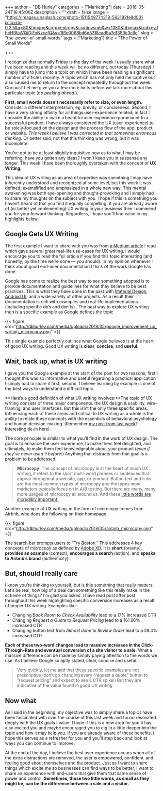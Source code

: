 +++
author = "DB Hurley"
categories = ["Marketing"]
date = 2018-05-24T16:45:00Z
description = ""
draft = false
image = "https://images.unsplash.com/photo-1511548774318-563182fe8d03?ixlib=rb-0.3.5&q=80&fm=jpg&crop=entropy&cs=tinysrgb&w=1080&fit=max&ixid=eyJhcHBfaWQiOjExNzczfQ&s=1f6c0068bd6e5718cad5a7df353e3c6c"
slug = "the-power-of-small-words"
tags = ["Marketing"]
title = "The Power of Small Words"

+++


I recognize that normally Friday is the day of the week I usually share what I’ve been reading and this week will be no different, but today (Thursday) I simply have to jump into a topic on which I have been reading a significant number of articles recently. A topic which has not only held me captive but also caused me to return to the concept repeatedly throughout the week. Curious? Let me give you a few more hints before we talk more about this particular topic (_no peeking ahead!_).

**First, small words doesn't necessarily refer to size, or even length**. Consider a different interpretation, eg. brevity, or conciseness. Second, I have a very strong affinity for all things user-experience related; in fact I consider the ability to make a beautiful user-experience paramount to a successful product. I have always considered the UX (user-experience) to be solely-focused on the design and the process flow of the app, product, or website. _This week I believe I was corrected in that somewhat erroneous thinking._ Or better said, not that this thinking was wrong, but it was incomplete.

You’ve got to be at least slightly inquisitive now as to what I may be referring, have you gotten any ideas? I won’t keep you in suspense any longer. This week I have been thoroughly overtaken with the concept of **UX Writing**.

This idea of UX writing as an area of expertise was something I may have inherently understood and recognized at some level, but this week it was defined, exemplified and emphasized in a whole new way. This mental awakening was both eye-opening and thought-provoking and I simply had to share my thoughts on the subject with you. I hope if this is something you haven’t heard of that you find it equally compelling. if you are already aware of (or better yet implementing) UX writing in your business then I commend you for your forward thinking. Regardless, I hope you’ll find value in my highlights below.

## Google Gets UX Writing

The first example I want to share with you was from [a Medium article](https://uxdesign.cc/how-to-build-a-better-product-with-ux-writing-926d78209ce8) I read which gave several great real-life use-cases for UX writing. I would encourage you to read the full article if you find this topic interesting (and honestly, by the time we’re done — you should). In my opinion whenever I think about good end-user documentation I think of the work Google has done.

Google has come to realize the best way to see something adopted is to provide documentation and guidelines for what they believe to be best practices. This is what they have done in the past with [Material Design](https://material.io/design/components/snackbars.html#anatomy), [Android UI](https://designguidelines.withgoogle.com/wearos/patterns/notifications.html#notifications-templates), and a wide variety of other projects. As a result their documentation is rich with examples and real-life implementations (including specific do’s and don’ts) . The best way to explore UX writing then is a specific example as Google defines the topic

{{< figure src="http://dbhurley.com/media/uploads/2018/05/google_improvement_ux_writing_microcopy.png" >}}

This single example perfectly outlines what Google believes is at the heart of good UX writing. Good UX writing is **clear**, **concise**, and **useful**.

## Wait, back up, what is UX writing

I gave you the Google example at the start of the post for two reasons, first I thought this was so informative and useful regarding a practical application I simply had to share it first; second, I believe learning by example is one of the best ways to understand a difficult topic.

**Here’s a good definition of what UX writing involves:**The topic of UX writing consists of three major components: the UX design & usability, wire-framing, and user interfaces. But this isn't the only three specific areas. Influencing each of these areas and critical to UX writing as a whole is the ability to relate these concepts with the essentials of behavioral psychology and human decision-making. (Remember [my post from last week](http://dbhurley.com/the-marketing-choice-paradox-resolved/)? Interesting tie-in here).

The core principle is similar to what you’ll find in the work of UX design. The goal is to enhance the user experience, to make them feel delighted, and ultimately, to make them feel knowledgeable about your product (_even if they’ve never used it before!_) Anything that distracts from that goal is a problem to be addressed.

> **Microcopy**: The concept of microcopy is at the heart of much UX writing, it refers to the short multi-word phrases or sentences that appear throughout a website, app, or product. Button text and links are the most common types of microcopy and the types most marketers typically focus on in A/B testing. But there are many, many more usages of microcopy all around us. And these [little words are incredibly important.](https://conversionxl.com/blog/microcopy/)

Another example of UX writing, in the form of microcopy comes from Airbnb, who does the following on their homepage:

{{< figure src="http://dbhurley.com/media/uploads/2018/05/airbnb_microcopy.png" >}}

The search bar prompts users to “Try Boston.”  This addresses 4 key concepts of microcopy as defined by [Adobe XD](https://theblog.adobe.com/four-cornerstones-writing-ux-microcopy/). It is **short** (brevity), **provides an example** (context), **encourages a search** (action), and **speaks to Airbnb’s brand** (authenticity).

## But, should I really care

I know you’re thinking to yourself, but is this something that really matters. Let’s be real, how big of a deal can something like this really make in the scheme of things? I’m glad you asked. I have read post after post throughout this week highlighting specific conversion increases as a result of proper UX writing. Examples like:

* Changing _Book Room_ to _Check Availability_ lead to a 17% increased CTR
* Changing _Request a Quote_ to _Request Pricing_ lead to a 161.66% increased CTR
* Changing button text from _Almost done_ to _Review Order_ lead to a 39.4% increased CTR

**Each of these two-word changes lead to massive increases in the Click-Through-Rate and eventual conversion of a site visitor to a sale.** What a massive difference can be made by simply paying attention to the words we use. As I believe Google so aptly stated, clear, concise and useful.

> Very quickly, let me add that these specific examples are not prescriptive (don’t go changing every “request a quote” button to “request pricing” and expect to see a CTR spike!) But they are indicative of the value found in good UX writing.

## Now what

As I said in the beginning, my objective was to simply share a topic I have been fascinated with over the course of this last week and found resonated deeply with the UX goals I value. I hope if this is a new area for you it has also excited you and maybe encouraged you to dig in a little deeper into the topic and how it may help you. If you are already aware of these benefits, I hope this serves as a refresher for you and you’ll step back and look at ways you can continue to improve.

At the end of the day, I believe the best user experience occurs when all of the extra distractions are removed, the user is empowered, confident, and feeling good about themselves and the product. Just as I want to share things which excite me so businesses can find ways to be better, I want to share an experience with end-users that give them that same sense of power and control. **Sometimes, those two little words, as small as they might be, can be the difference between a sale and a visitor.**

